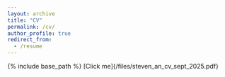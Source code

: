 ```yaml
---
layout: archive
title: "CV"
permalink: /cv/
author_profile: true
redirect_from:
  - /resume
---
```


{% include base_path %}
[Click me]{/files/steven_an_cv_sept_2025.pdf}

